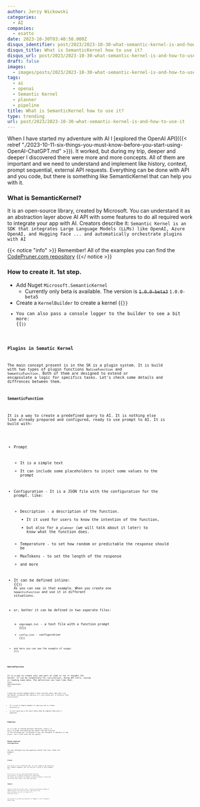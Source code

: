 ```yaml
---
author: Jerzy Wickowski
categories:
  - AI
companies:
  - esatto
date: 2023-10-30T03:40:58.000Z
disqus_identifier: post/2023/2023-10-30-what-semantic-kernel-is-and-how-to-use-it
disqus_title: What is SemanticKernel how to use it?
disqus_url: post/2023/2023-10-30-what-semantic-kernel-is-and-how-to-use-it
draft: false
images:
  - images/posts/2023/2023-10-30-what-semantic-kernel-is-and-how-to-use-it.png
tags:
  - ai
  - openai
  - Semantic Kernel
  - planner
  - pipeline
title: What is SemanticKernel how to use it?
type: trending
url: post/2023/2023-10-30-what-semantic-kernel-is-and-how-to-use-it
---
```


When I have started my adventure with AI I [explored the OpenAI API]({{< relref "./2023-10-11-six-things-you-must-know-before-you-start-using-OpenAI-ChatGPT.md" >}}). It worked, but during my trip, deeper and deeper I discovered there were more and more concepts. All of them are important and we need to understand and implement like history, context, prompt sequential, external API requests. Everything can be done with API and you code, but there is something like SemanticKernel that can help you with it.


### What is SemanticKernel?
It is an open-source library, created by Microsoft. You can understand it as an abstraction layer above AI API with some features to do all required work to integrate your app with AI. Creators describe it: `Semantic Kernel is an SDK that integrates Large Language Models (LLMs) like OpenAI, Azure OpenAI, and Hugging Face ... and automatically orchestrate plugins with AI`

{{< notice "info" >}}
Remember! All of the examples you can find the [CodePruner.com repository](https://github.com/jwickowski/codepruner.com/tree/master/src/codepruner.com/static/examples/CodePruner.Examples)
{{</ notice >}}

### How to create it. 1st step.

- Add Nuget `Microsoft.SemanticKernel`
  - Currently only beta is available. The version is ~~`1.0.0-beta3`~~ `1.0.0-beta5`
- Create a `KernelBuilder` to create a kernel
{{<code language="csharp" file="static/examples/CodePruner.Examples/CodePruner.Examples.AI.ExploreSemanticKernel/ExploringSemanticKernel.cs" region="create_simple_semantic_kernel" >}}
- You can also pass a console logger to the builder to see a bit more:
{{<code language="csharp" file="static/examples/CodePruner.Examples/CodePruner.Examples.AI.ExploreSemanticKernel/ExploringSemanticKernel.cs" region="create_semantic_kernel_with_console_logging" >}}

### Plugins in Sematic Kernel
The main concept present is in the SK is a plugin system. It is build with two types of plugin functions `NativeFunction` and `SemanticFunction`. Both of them are designed to extend or encapsulate a logic for specifics tasks. Let's check some details and diffrences between them.

#### SemanticFunction
It is a way to create a predefined query to AI. It is nothing else like already prepared and configured, ready to use prompt to AI. It is build with:
- Prompt
  - It is a simple text
  - It can include some placeholders to inject some values to the prompt
- Configuration - It is a JSON file with the configuration for the prompt. like:
    - Description - a description of the function. 
      - It it used for users to know the intention of the function, 
      - but also for a `planner` (we will talk about it later) to know what the function does.
    - Temperature - to set how random or predictable the response should be
    - MaxTokens - to set the length of the response
    - and more
- It can be defined inline:
{{<code language="csharp" file="static/examples/CodePruner.Examples/CodePruner.Examples.AI.ExploreSemanticKernel/ExploringSemanticKernel.cs" region="semantic_function_bike_joke_inline" >}}
As you can see in that example. When you create one `SemanticFunction` and use it in different situations. 

- or, better it can be defined in two seperate files:
  - `skprompt.txt` - a  text file with a function prompt
{{<code language="text" file="static/examples/CodePruner.Examples/CodePruner.Examples.AI.ExploreSemanticKernel/Plugins/BikePlugin/BikeJoke/skprompt.txt" >}}
  - `config.json` - configuration
{{<code language="json" file="static/examples/CodePruner.Examples/CodePruner.Examples.AI.ExploreSemanticKernel/Plugins/BikePlugin/BikeJoke/config.json" >}}
 - and here you can see the example of usage:
{{<code language="csharp" file="static/examples/CodePruner.Examples/CodePruner.Examples.AI.ExploreSemanticKernel/ExploringSemanticKernel.cs" region="semantic_function_bike_joke_files" >}}

#### NativeFunction
It is a way to create your own part of code to run it thought the kernel. It can be responsible for calculations, doing API calls, saving or loading some data. The definition can look like that:
{{<code language="csharp" file="static/examples/CodePruner.Examples/CodePruner.Examples.AI.ExploreSemanticKernel/Plugins/BikeApiPlugin.cs" >}}
and execution:
{{<code language="csharp" file="static/examples/CodePruner.Examples/CodePruner.Examples.AI.ExploreSemanticKernel/ExploringSemanticKernel.cs" region="native_function_bike_size" >}}

I know the current example doesn't have too much sense. Why did I use the kernel to execute the function if I just could call it directly from `BikeSizePlugin`?
- It is just a simple example to show you how to create `NativeFuction`.
- It will give you a bit more sense when we combine them with a pipeline. 

### Pipeline
It is a way to running multiple functions, `Semantic` or `Native` in order with passing the output from one function to the following one. To achieve it you can configure it manually or use `planner`. Let's start with the 1st option:

#### Manual pipeline configuration
You can configure how the pipeline should look like. Check the example:
{{<code language="csharp" file="static/examples/CodePruner.Examples/CodePruner.Examples.AI.ExploreSemanticKernel/ExploringSemanticKernel.cs" region="manual_pipeline" >}}

#### Planner
You can do it in a different way. It still needs to be tested for more complex examples, but let see how it works in that example: 
{{<code language="csharp" file="static/examples/CodePruner.Examples/CodePruner.Examples.AI.ExploreSemanticKernel/ExploringSemanticKernel.cs" region="sequential_planner" >}}

As you can se, we just registered plugins and used `SequentialPlanner` to prepare a pipeline for asked query. The planner can use Native or Semantic functions. Because it knows what the function does, what is the input and output. 

### Summary
Thank you that you are still here. I think you know main concepts of Semantic Kernel now. There are still some topics like: `Context` and `Memory`, but it is a topic for a different article.

Let me know if you have any questions or comments. I will be happy to answer them.
